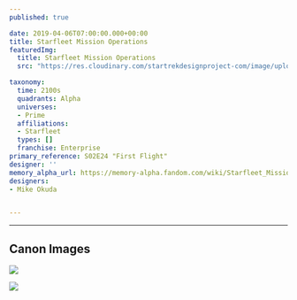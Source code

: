 ```yaml
---
published: true

date: 2019-04-06T07:00:00.000+00:00
title: Starfleet Mission Operations
featuredImg:
  title: Starfleet Mission Operations
  src: "https://res.cloudinary.com/startrekdesignproject-com/image/upload/v1554875926/StarfleetMissionOperations.png"

taxonomy:
  time: 2100s
  quadrants: Alpha
  universes:
  - Prime
  affiliations:
  - Starfleet
  types: []
  franchise: Enterprise
primary_reference: S02E24 "First Flight"
designer: ''
memory_alpha_url: https://memory-alpha.fandom.com/wiki/Starfleet_Mission_Operations
designers:
- Mike Okuda


---
```

___
## Canon Images

![](https://res.cloudinary.com/startrekdesignproject-com/image/upload/v1552525976/ENT2x24_FirstFlight.jpg)

![](https://res.cloudinary.com/startrekdesignproject-com/image/upload/v1552525830/602ClubMissionPatches.jpg)